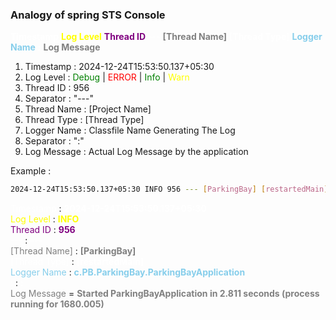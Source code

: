 ### Analogy of spring STS Console  

<span style="color: white;">**Timestamp**</span>
<span style="color: yellow;">**Log Level**</span>
<span style="color: purple;">**Thread ID**</span>
<span style="color: white;">**---**</span>
<span style="color: grey;">**[Thread Name]**</span>
<span style="color: white;">**[Thread Type]**</span>
<span style="color: skyblue;">**Logger Name**</span>
<span style="color: white;">**:**</span>
<span style="color: grey;">**Log Message**</span>

1) Timestamp	: 2024-12-24T15:53:50.137+05:30
2) Log Level	: <span style="color: green;">Debug</span> | <span style="color: red;">ERROR</span> | <span style="color: green;">Info</span> | <span style="color: yellow;">Warn</span>     
3) Thread ID 	: 956
4) Separator 	: "---"
5) Thread Name	: [Project Name]
6) Thread Type	: [Thread Type]
7) Logger Name	: Classfile Name Generating The Log
8) Separator	: ":"
9) Log Message	: Actual Log Message by the application

Example :
```bash
2024-12-24T15:53:50.137+05:30 INFO 956 --- [ParkingBay] [restartedMain] c.PB.ParkingBay.ParkingBayApplication Started ParkingBayApplication in 2.811 seconds (process running for 1680.005)
```  

<span style="color: white;">Timestamp</span> : <span style="color: white;">**2024-12-24T15:53:50.137+05:30**</span>   
<span style="color: yellow;">Log Level</span> : <span style="color: yellow;">**INFO**</span>   
<span style="color: purple;">Thread ID</span> : <span style="color: purple;">**956**</span>  
<span style="color: white;">---</span> : <span style="color: white;">**---**</span>  
<span style="color: grey;">[Thread Name]</span> : <span style="color: grey;">**[ParkingBay]**</span>  
<span style="color: white;">[Thread Type]</span> : <span style="color: white;">**[restartedMain]**</span>  
<span style="color: skyblue;">Logger Name</span> : <span style="color: skyblue;">**c.PB.ParkingBay.ParkingBayApplication**</span>  
<span style="color: white;">:</span> : <span style="color: white;">**:**</span>  
<span style="color: grey;">Log Message</span> = <span style="color: grey;">**Started ParkingBayApplication in 2.811 seconds (process running for 1680.005)**</span>  